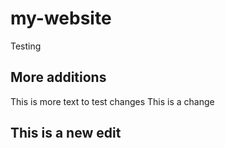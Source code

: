 # my-website
Testing
## More additions
This is more text to test changes
This is a change

## This is a new edit

